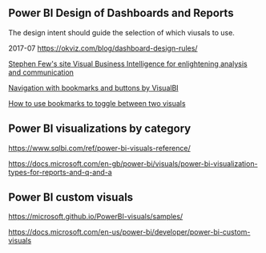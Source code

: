 ## Power BI Design of Dashboards and Reports

The design intent should guide the selection of which viusals to use.

2017-07 https://okviz.com/blog/dashboard-design-rules/

[Stephen Few's site Visual Business Intelligence for enlightening analysis and communication](http://www.perceptualedge.com/)

[Navigation with bookmarks and buttons by VisualBI](https://visualbi.com/blogs/microsoft/powerbi/designing-kpi-tile-navigation-power-bi-buttons-bookmarks/)

[How to use bookmarks to toggle between two visuals](https://www.blue-granite.com/blog/using-data-driven-images-for-navigating-power-bi-bookmarks)

## Power BI visualizations by category

https://www.sqlbi.com/ref/power-bi-visuals-reference/

https://docs.microsoft.com/en-gb/power-bi/visuals/power-bi-visualization-types-for-reports-and-q-and-a

## Power BI custom visuals

https://microsoft.github.io/PowerBI-visuals/samples/

https://docs.microsoft.com/en-us/power-bi/developer/power-bi-custom-visuals
